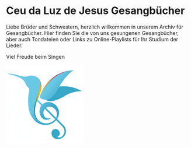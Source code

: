 # Ceu da Luz de Jesus Gesangbücher
Liebe Brüder und Schwestern, herzlich willkommen in unserem Archiv für Gesangbücher. Hier finden Sie die von uns gesungenen Gesangbücher, aber auch Tondateien oder Links zu Online-Playlists für Ihr Studium der Lieder.

Viel Freude beim Singen

![Kolibri](images/LOGO-BF-340px-300x300.png)